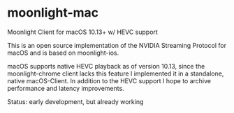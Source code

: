 # moonlight-mac
Moonlight Client for macOS 10.13+ w/ HEVC support

This is an open source implementation of the NVIDIA Streaming Protocol for macOS and is based on moonlight-ios.

macOS supports native HEVC playback as of version 10.13, since the moonlight-chrome client lacks this feature I implemented it in a standalone, native macOS-Client. In addition to the HEVC support I hope to archive performance and latency improvements.

Status: early development, but already working
